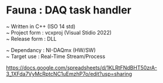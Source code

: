 # Fauna : DAQ task handler

~ Written in C++ (ISO 14 std)<br>
~ Project form : vcxproj (Visual Stidio 2022)<br>
~ Release form : DLL<br>

~ Dependancy : NI-DAQmx (HW/SW)<br>
~ Target use : Real-Time Stream/Process<br>

https://docs.google.com/spreadsheets/d/1KLRtFNdBHT50zrA-3_1XFda7VyMcRptcNC1uEmzhP7o/edit?usp=sharing
